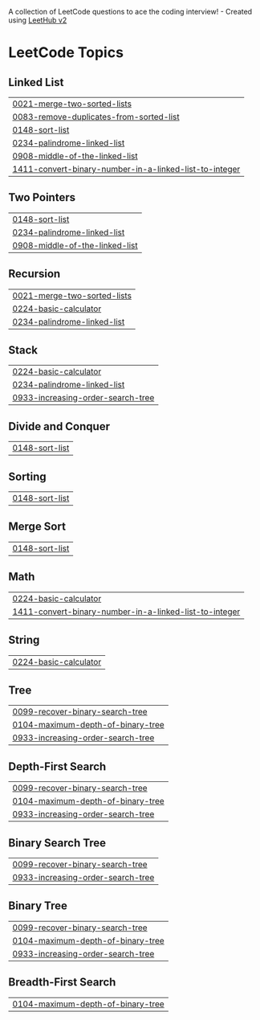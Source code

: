 A collection of LeetCode questions to ace the coding interview! - Created using [LeetHub v2](https://github.com/arunbhardwaj/LeetHub-2.0)
<!---LeetCode Topics Start-->
# LeetCode Topics
## Linked List
|  |
| ------- |
| [0021-merge-two-sorted-lists](https://github.com/hwangsaeyeon/LeetCode/tree/master/0021-merge-two-sorted-lists) |
| [0083-remove-duplicates-from-sorted-list](https://github.com/hwangsaeyeon/LeetCode/tree/master/0083-remove-duplicates-from-sorted-list) |
| [0148-sort-list](https://github.com/hwangsaeyeon/LeetCode/tree/master/0148-sort-list) |
| [0234-palindrome-linked-list](https://github.com/hwangsaeyeon/LeetCode/tree/master/0234-palindrome-linked-list) |
| [0908-middle-of-the-linked-list](https://github.com/hwangsaeyeon/LeetCode/tree/master/0908-middle-of-the-linked-list) |
| [1411-convert-binary-number-in-a-linked-list-to-integer](https://github.com/hwangsaeyeon/LeetCode/tree/master/1411-convert-binary-number-in-a-linked-list-to-integer) |
## Two Pointers
|  |
| ------- |
| [0148-sort-list](https://github.com/hwangsaeyeon/LeetCode/tree/master/0148-sort-list) |
| [0234-palindrome-linked-list](https://github.com/hwangsaeyeon/LeetCode/tree/master/0234-palindrome-linked-list) |
| [0908-middle-of-the-linked-list](https://github.com/hwangsaeyeon/LeetCode/tree/master/0908-middle-of-the-linked-list) |
## Recursion
|  |
| ------- |
| [0021-merge-two-sorted-lists](https://github.com/hwangsaeyeon/LeetCode/tree/master/0021-merge-two-sorted-lists) |
| [0224-basic-calculator](https://github.com/hwangsaeyeon/LeetCode/tree/master/0224-basic-calculator) |
| [0234-palindrome-linked-list](https://github.com/hwangsaeyeon/LeetCode/tree/master/0234-palindrome-linked-list) |
## Stack
|  |
| ------- |
| [0224-basic-calculator](https://github.com/hwangsaeyeon/LeetCode/tree/master/0224-basic-calculator) |
| [0234-palindrome-linked-list](https://github.com/hwangsaeyeon/LeetCode/tree/master/0234-palindrome-linked-list) |
| [0933-increasing-order-search-tree](https://github.com/hwangsaeyeon/LeetCode/tree/master/0933-increasing-order-search-tree) |
## Divide and Conquer
|  |
| ------- |
| [0148-sort-list](https://github.com/hwangsaeyeon/LeetCode/tree/master/0148-sort-list) |
## Sorting
|  |
| ------- |
| [0148-sort-list](https://github.com/hwangsaeyeon/LeetCode/tree/master/0148-sort-list) |
## Merge Sort
|  |
| ------- |
| [0148-sort-list](https://github.com/hwangsaeyeon/LeetCode/tree/master/0148-sort-list) |
## Math
|  |
| ------- |
| [0224-basic-calculator](https://github.com/hwangsaeyeon/LeetCode/tree/master/0224-basic-calculator) |
| [1411-convert-binary-number-in-a-linked-list-to-integer](https://github.com/hwangsaeyeon/LeetCode/tree/master/1411-convert-binary-number-in-a-linked-list-to-integer) |
## String
|  |
| ------- |
| [0224-basic-calculator](https://github.com/hwangsaeyeon/LeetCode/tree/master/0224-basic-calculator) |
## Tree
|  |
| ------- |
| [0099-recover-binary-search-tree](https://github.com/hwangsaeyeon/LeetCode/tree/master/0099-recover-binary-search-tree) |
| [0104-maximum-depth-of-binary-tree](https://github.com/hwangsaeyeon/LeetCode/tree/master/0104-maximum-depth-of-binary-tree) |
| [0933-increasing-order-search-tree](https://github.com/hwangsaeyeon/LeetCode/tree/master/0933-increasing-order-search-tree) |
## Depth-First Search
|  |
| ------- |
| [0099-recover-binary-search-tree](https://github.com/hwangsaeyeon/LeetCode/tree/master/0099-recover-binary-search-tree) |
| [0104-maximum-depth-of-binary-tree](https://github.com/hwangsaeyeon/LeetCode/tree/master/0104-maximum-depth-of-binary-tree) |
| [0933-increasing-order-search-tree](https://github.com/hwangsaeyeon/LeetCode/tree/master/0933-increasing-order-search-tree) |
## Binary Search Tree
|  |
| ------- |
| [0099-recover-binary-search-tree](https://github.com/hwangsaeyeon/LeetCode/tree/master/0099-recover-binary-search-tree) |
| [0933-increasing-order-search-tree](https://github.com/hwangsaeyeon/LeetCode/tree/master/0933-increasing-order-search-tree) |
## Binary Tree
|  |
| ------- |
| [0099-recover-binary-search-tree](https://github.com/hwangsaeyeon/LeetCode/tree/master/0099-recover-binary-search-tree) |
| [0104-maximum-depth-of-binary-tree](https://github.com/hwangsaeyeon/LeetCode/tree/master/0104-maximum-depth-of-binary-tree) |
| [0933-increasing-order-search-tree](https://github.com/hwangsaeyeon/LeetCode/tree/master/0933-increasing-order-search-tree) |
## Breadth-First Search
|  |
| ------- |
| [0104-maximum-depth-of-binary-tree](https://github.com/hwangsaeyeon/LeetCode/tree/master/0104-maximum-depth-of-binary-tree) |
<!---LeetCode Topics End-->